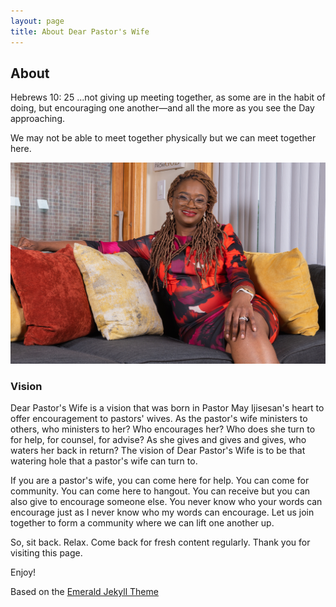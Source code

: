 ```yaml
---
layout: page
title: About Dear Pastor's Wife
---
```

## About
Hebrews 10: 25 ...not giving up meeting together, as some are in the habit of doing, but encouraging one another—and all the more as you see the Day approaching.

We may not be able to meet together physically but we can meet together here. 

![Emerald](img/about.png "DPW")

### Vision
Dear Pastor's Wife is a vision that was born in Pastor May Ijisesan's heart to offer encouragement to pastors' wives. As the pastor's wife ministers to others, who ministers to her? Who encourages her? Who does she turn to for help, for counsel, for advise? As she gives and gives and gives, who waters her back in return? The vision of Dear Pastor's Wife is to be that watering hole that a pastor's wife can turn to. 

If you are a pastor's wife, you can come here for help. You can come for community. You can come here to hangout. You can receive but you can also give to encourage someone else. You never know who your words can encourage just as I never know who my words can encourage. Let us join together to form a community where we can lift one another up.

So, sit back. Relax. Come back for fresh content regularly. Thank you for visiting this page.

Enjoy!

Based on the [Emerald Jekyll Theme](https://github.com/KingFelix/emerald)